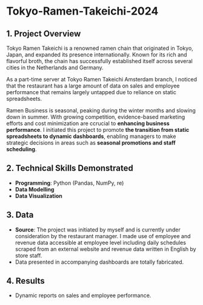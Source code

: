 # Tokyo-Ramen-Takeichi-2024

## 1. Project Overview

Tokyo Ramen Takeichi is a renowned ramen chain that originated in Tokyo, Japan, and expanded its presence internationally. Known for its rich and flavorful broth, the chain has successfully established itself across several cities in the Netherlands and Germany.

As a part-time server at Tokyo Ramen Takeichi Amsterdam branch, I noticed that the restaurant has a large amount of data on sales and employee performance that remains largely untapped due to reliance on static spreadsheets.

Ramen Business is seasonal, peaking during the winter months and slowing down in summer. With growing competition, evidence-based marketing efforts and cost minimization are ccrucial to **enhancing business performance**. I initiated this project to promote **the transition from static spreadsheets to dynamic dashboards**, enabling managers to make strategic decisions in areas such as **seasonal promotions and staff scheduling**.

## 2. Technical Skills Demonstrated
- **Programming**: Python (Pandas, NumPy, re)
- **Data Modelling**
- **Data Visualization**
  
## 3. Data
- **Source**: The project was initiated by myself and is currently under consideration by the restaurant manager. I made use of employee and revenue data accessible at employee level
including daily schedules scraped from an external website and revenue data written in English by store staff.
- Data presented in accompanying dashboards are totally fabricated.

## 4. Results
- Dynamic reports on sales and employee performance.
